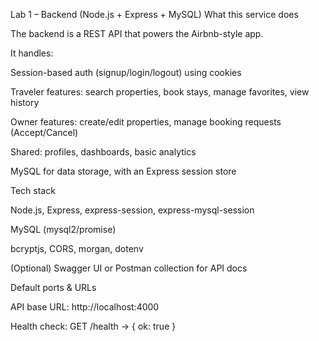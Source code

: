Lab 1 – Backend (Node.js + Express + MySQL)
What this service does

The backend is a REST API that powers the Airbnb-style app. 

It handles:

Session-based auth (signup/login/logout) using cookies

Traveler features: search properties, book stays, manage favorites, view history

Owner features: create/edit properties, manage booking requests (Accept/Cancel)

Shared: profiles, dashboards, basic analytics

MySQL for data storage, with an Express session store

Tech stack

Node.js, Express, express-session, express-mysql-session

MySQL (mysql2/promise)

bcryptjs, CORS, morgan, dotenv

(Optional) Swagger UI or Postman collection for API docs

Default ports & URLs

API base URL: http://localhost:4000

Health check: GET /health → { ok: true }